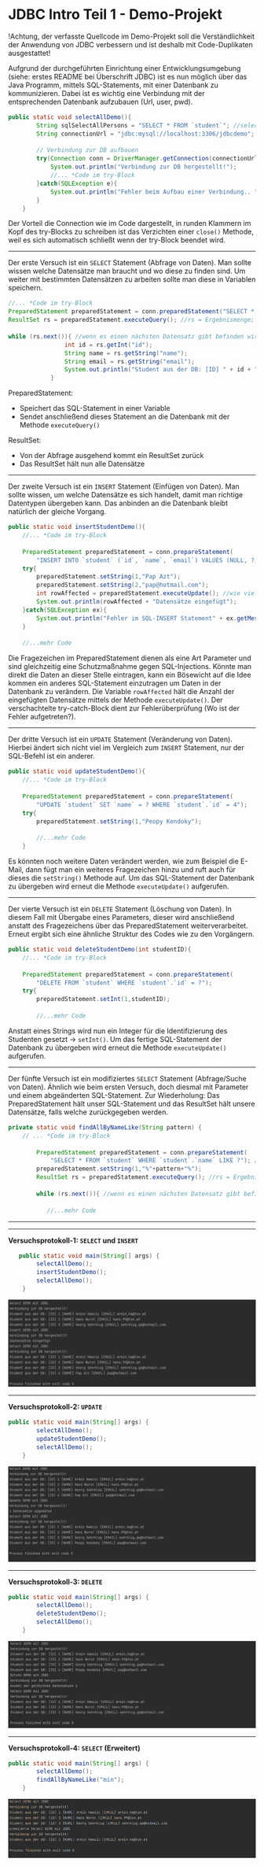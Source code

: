 # JDBC Intro Teil 1 - Demo-Projekt

!Achtung, der verfasste Quellcode im Demo-Projekt soll die Verständlichkeit der Anwendung von JDBC verbessern und ist deshalb mit Code-Duplikaten ausgestattet!

Aufgrund der durchgeführten Einrichtung einer Entwicklungsumgebung (siehe: erstes README bei Überschrift JDBC) ist es nun möglich über das Java Programm, mittels SQL-Statements, mit einer Datenbank zu kommunizieren. Dabei ist es wichtig eine Verbindung mit der entsprechenden Datenbank aufzubauen (Url, user, pwd). 

```java
public static void selectAllDemo(){
        String sqlSelectAllPersons = "SELECT * FROM `student`"; //select-statement
        String connectionUrl = "jdbc:mysql://localhost:3306/jdbcdemo"; //Verbindungs-Url
    
        // Verbindung zur DB aufbauen
        try(Connection conn = DriverManager.getConnection(connectionUrl,"root","")){
            System.out.println("Verbindung zur DB hergestellt!");
            //... *Code im try-Block
        }catch(SQLException e){
            System.out.println("Fehler beim Aufbau einer Verbindung.. " +e.getMessage());
        }
    }
```

Der Vorteil die Connection wie im Code dargestellt, in runden Klammern im Kopf des try-Blocks zu schreiben ist das Verzichten einer `close()` Methode, weil es sich automatisch schließt wenn der try-Block beendet wird.

---

Der erste Versuch ist ein `SELECT` Statement (Abfrage von Daten). Man sollte wissen welche Datensätze man braucht und wo diese zu finden sind. Um weiter mit bestimmten Datensätzen zu arbeiten sollte man diese in Variablen speichern.

```java
//... *Code im try-Block
PreparedStatement preparedStatement = conn.preparedStatement("SELECT * FROM `student`"); //SQL-Statement
ResultSet rs = preparedStatement.executeQuery(); //rs = Ergebnismenge; executeQuery()-> Ausführung der Abfrage

while (rs.next()){ //wenn es einen nächsten Datensatz gibt befinden wir uns in der Schleife
                int id = rs.getInt("id");
                String name = rs.getString("name");
                String email = rs.getString("email");
                System.out.println("Student aus der DB: [ID] " + id + " [NAME] " + name + " [EMAIL] " + email);
            }
```

PreparedStatement: 

* Speichert das SQL-Statement in einer Variable
* Sendet anschließend dieses Statement an die Datenbank mit der Methode `executeQuery()`

ResultSet: 

* Von der Abfrage ausgehend kommt ein ResultSet zurück
* Das ResultSet hält nun alle Datensätze

---

Der zweite Versuch ist ein `INSERT` Statement (Einfügen von Daten). Man sollte wissen, um welche Datensätze es sich handelt, damit man richtige Datentypen übergeben kann. Das anbinden an die Datenbank bleibt natürlich der gleiche Vorgang. 

```java
public static void insertStudentDemo(){
    //... *Code im try-Block
    
	PreparedStatement preparedStatement = conn.prepareStatement(
    	"INSERT INTO `student` (`id`, `name`, `email`) VALUES (NULL, ?, ?)");
	try{
    	preparedStatement.setString(1,"Pap Azt");
    	preparedStatement.setString(2,"pap@hotmail.com");
    	int rowAffected = preparedStatement.executeUpdate(); //wie viele Datensätze wurden verändert
    	System.out.println(rowAffected + "Datensätze eingefügt");
	}catch(SQLException ex){
		System.out.println("Fehler im SQL-INSERT Statement" + ex.getMessage());
	}
    
    //...mehr Code
```

Die Fragezeichen im PreparedStatement dienen als eine Art Parameter und sind gleichzeitig eine Schutzmaßnahme gegen SQL-Injections. Könnte man direkt die Daten an dieser Stelle eintragen, kann ein Bösewicht auf die Idee kommen ein anderes SQL-Statement einzutragen um Daten in der Datenbank zu verändern. Die Variable `rowAffected` hält die Anzahl der eingefügten Datensätze mittels der Methode `executeUpdate()`. Der verschachtelte try-catch-Block dient zur Fehlerüberprüfung (Wo ist der Fehler aufgetreten?). 

---

Der dritte Versuch ist ein `UPDATE` Statement (Veränderung von Daten). Hierbei ändert sich nicht viel im Vergleich zum `INSERT` Statement, nur der SQL-Befehl ist ein anderer.

```java
public static void updateStudentDemo(){
    //... *Code im try-Block
    
	PreparedStatement preparedStatement = conn.prepareStatement(
    	"UPDATE `student` SET `name` = ? WHERE `student`.`id` = 4");
	try{
		preparedStatement.setString(1,"Peopy Kendoky");
        
    	//...mehr Code
	}
```

Es könnten noch weitere Daten verändert werden, wie zum Beispiel die E-Mail, dann fügt man ein weiteres Fragezeichen hinzu und ruft auch für dieses die `setString()` Methode auf. Um das SQL-Statement der Datenbank zu übergeben wird erneut die Methode `executeUpdate()` aufgerufen. 

---

Der vierte Versuch ist ein `DELETE` Statement (Löschung von Daten). In diesem Fall mit Übergabe eines Parameters, dieser wird anschließend anstatt des Fragezeichens über das PreparedStatement weiterverarbeitet. Erneut ergibt sich eine ähnliche Struktur des Codes wie zu den Vorgängern.

```java
public static void deleteStudentDemo(int studentID){
	//... *Code im try-Block
    
    PreparedStatement preparedStatement = conn.prepareStatement(
        "DELETE FROM `student` WHERE `student`.`id` = ?");
    try{
        preparedStatement.setInt(1,studentID);
        
        //...mehr Code
```

Anstatt eines Strings wird nun ein Integer für die Identifizierung des Studenten gesetzt -> `setInt()`. Um das fertige SQL-Statement der Datenbank zu übergeben wird erneut die Methode `executeUpdate()` aufgerufen.

---

Der fünfte Versuch ist ein modifiziertes `SELECT` Statement (Abfrage/Suche von Daten). Ähnlich wie beim ersten Versuch, doch diesmal mit Parameter und einem abgeänderten SQL-Statement. Zur Wiederholung: Das PreparedStatement hält unser SQL-Statement und das ResultSet hält unsere Datensätze, falls welche zurückgegeben werden.

```java
private static void findAllByNameLike(String pattern) {
    // ... *Code im try-Block
    
        PreparedStatement preparedStatement = conn.prepareStatement(
            "SELECT * FROM `student` WHERE `student`.`name` LIKE ?"); //SQL-Statement
        preparedStatement.setString(1,"%"+pattern+"%"); 
        ResultSet rs = preparedStatement.executeQuery(); //rs = Ergebnismenge; executeQuery()-> Ausführung der Abfrage

        while (rs.next()){ //wenn es einen nächsten Datensatz gibt befinden wir uns in der Schleife
            
           //...mehr Code
```

---

---

**Versuchsprotokoll-1: `SELECT` und `INSERT`**

```java
   public static void main(String[] args) {
        selectAllDemo();
        insertStudentDemo();
        selectAllDemo();
    }
```

![versuchsprotokoll1](images/versuchsprotokoll1.png)

---

**Versuchsprotokoll-2: `UPDATE`**

```java
public static void main(String[] args) {
        selectAllDemo();
        updateStudentDemo();
        selectAllDemo();
    }
```

![versuchsprotokoll2](images/versuchsprotokoll2.png)

---

**Versuchsprotokoll-3: `DELETE`**

```java
public static void main(String[] args) {
        selectAllDemo();
        deleteStudentDemo();
        selectAllDemo();
    }
```

![versuchsprotokoll3](images/versuchsprotokoll3.png)

---

**Versuchsprotokoll-4: `SELECT` (Erweitert)**

```java
public static void main(String[] args) {
        selectAllDemo();
        findAllByNameLike("min");
    }
```

![versuchsprotokoll4](images/versuchsprotokoll4.png)